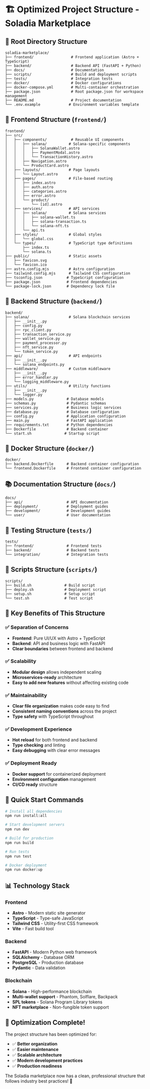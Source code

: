 # 🏗️ Optimized Project Structure - Soladia Marketplace

## 📁 **Root Directory Structure**

```
soladia-marketplace/
├── frontend/                 # Frontend application (Astro + TypeScript)
├── backend/                  # Backend API (FastAPI + Python)
├── docs/                     # Documentation
├── scripts/                  # Build and deployment scripts
├── tests/                    # Integration tests
├── docker/                   # Docker configurations
├── docker-compose.yml        # Multi-container orchestration
├── package.json              # Root package.json for workspace management
├── README.md                 # Project documentation
└── .env.example             # Environment variables template
```

## 🎨 **Frontend Structure** (`frontend/`)

```
frontend/
├── src/
│   ├── components/           # Reusable UI components
│   │   ├── solana/          # Solana-specific components
│   │   │   ├── SolanaWallet.astro
│   │   │   ├── PaymentModal.astro
│   │   │   └── TransactionHistory.astro
│   │   ├── Navigation.astro
│   │   └── ProductCard.astro
│   ├── layouts/             # Page layouts
│   │   └── Layout.astro
│   ├── pages/               # File-based routing
│   │   ├── index.astro
│   │   ├── auth.astro
│   │   ├── categories.astro
│   │   ├── error.astro
│   │   └── product/
│   │       └── [id].astro
│   ├── services/            # API services
│   │   ├── solana/          # Solana services
│   │   │   ├── solana-wallet.ts
│   │   │   ├── solana-transaction.ts
│   │   │   └── solana-nft.ts
│   │   └── api.ts
│   ├── styles/              # Global styles
│   │   └── global.css
│   └── types/               # TypeScript type definitions
│       ├── index.ts
│       └── solana.ts
├── public/                  # Static assets
│   ├── favicon.svg
│   └── favicon.ico
├── astro.config.mjs         # Astro configuration
├── tailwind.config.mjs      # Tailwind CSS configuration
├── tsconfig.json           # TypeScript configuration
├── package.json            # Frontend dependencies
└── package-lock.json       # Dependency lock file
```

## 🐍 **Backend Structure** (`backend/`)

```
backend/
├── solana/                  # Solana blockchain services
│   ├── __init__.py
│   ├── config.py
│   ├── rpc_client.py
│   ├── transaction_service.py
│   ├── wallet_service.py
│   ├── payment_processor.py
│   ├── nft_service.py
│   └── token_service.py
├── api/                     # API endpoints
│   ├── __init__.py
│   └── solana_endpoints.py
├── middleware/              # Custom middleware
│   ├── __init__.py
│   ├── error_handler.py
│   └── logging_middleware.py
├── utils/                   # Utility functions
│   ├── __init__.py
│   └── logger.py
├── models.py               # Database models
├── schemas.py              # Pydantic schemas
├── services.py             # Business logic services
├── database.py             # Database configuration
├── config.py               # Application configuration
├── main.py                 # FastAPI application
├── requirements.txt        # Python dependencies
├── Dockerfile              # Backend container
└── start.sh               # Startup script
```

## 🐳 **Docker Structure** (`docker/`)

```
docker/
├── backend.Dockerfile      # Backend container configuration
└── frontend.Dockerfile     # Frontend container configuration
```

## 📚 **Documentation Structure** (`docs/`)

```
docs/
├── api/                    # API documentation
├── deployment/             # Deployment guides
├── development/            # Development guides
└── user/                   # User documentation
```

## 🧪 **Testing Structure** (`tests/`)

```
tests/
├── frontend/               # Frontend tests
├── backend/                # Backend tests
└── integration/            # Integration tests
```

## 🔧 **Scripts Structure** (`scripts/`)

```
scripts/
├── build.sh               # Build script
├── deploy.sh              # Deployment script
├── setup.sh               # Setup script
└── test.sh                # Test script
```

## 🎯 **Key Benefits of This Structure**

### ✅ **Separation of Concerns**
- **Frontend**: Pure UI/UX with Astro + TypeScript
- **Backend**: API and business logic with FastAPI
- **Clear boundaries** between frontend and backend

### ✅ **Scalability**
- **Modular design** allows independent scaling
- **Microservices-ready** architecture
- **Easy to add new features** without affecting existing code

### ✅ **Maintainability**
- **Clear file organization** makes code easy to find
- **Consistent naming conventions** across the project
- **Type safety** with TypeScript throughout

### ✅ **Development Experience**
- **Hot reload** for both frontend and backend
- **Type checking** and linting
- **Easy debugging** with clear error messages

### ✅ **Deployment Ready**
- **Docker support** for containerized deployment
- **Environment configuration** management
- **CI/CD ready** structure

## 🚀 **Quick Start Commands**

```bash
# Install all dependencies
npm run install:all

# Start development servers
npm run dev

# Build for production
npm run build

# Run tests
npm run test

# Docker deployment
npm run docker:up
```

## 📊 **Technology Stack**

### Frontend
- **Astro** - Modern static site generator
- **TypeScript** - Type-safe JavaScript
- **Tailwind CSS** - Utility-first CSS framework
- **Vite** - Fast build tool

### Backend
- **FastAPI** - Modern Python web framework
- **SQLAlchemy** - Database ORM
- **PostgreSQL** - Production database
- **Pydantic** - Data validation

### Blockchain
- **Solana** - High-performance blockchain
- **Multi-wallet support** - Phantom, Solflare, Backpack
- **SPL tokens** - Solana Program Library tokens
- **NFT marketplace** - Non-fungible token support

## 🎉 **Optimization Complete!**

The project structure has been optimized for:
- ✅ **Better organization**
- ✅ **Easier maintenance**
- ✅ **Scalable architecture**
- ✅ **Modern development practices**
- ✅ **Production readiness**

The Soladia marketplace now has a clean, professional structure that follows industry best practices! 🚀

